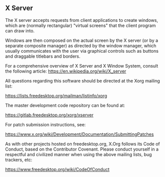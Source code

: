 X Server
--------

The X server accepts requests from client applications to create windows,
which are (normally rectangular) "virtual screens" that the client program
can draw into.

Windows are then composed on the actual screen by the X server
(or by a separate composite manager) as directed by the window manager,
which usually communicates with the user via graphical controls such as buttons
and draggable titlebars and borders.

For a comprehensive overview of X Server and X Window System, consult the
following article:
https://en.wikipedia.org/wiki/X_server

All questions regarding this software should be directed at the
Xorg mailing list:

  https://lists.freedesktop.org/mailman/listinfo/xorg

The master development code repository can be found at:

  https://gitlab.freedesktop.org/xorg/xserver

For patch submission instructions, see:

  https://www.x.org/wiki/Development/Documentation/SubmittingPatches

As with other projects hosted on freedesktop.org, X.Org follows its
Code of Conduct, based on the Contributor Covenant. Please conduct
yourself in a respectful and civilized manner when using the above
mailing lists, bug trackers, etc:

  https://www.freedesktop.org/wiki/CodeOfConduct
